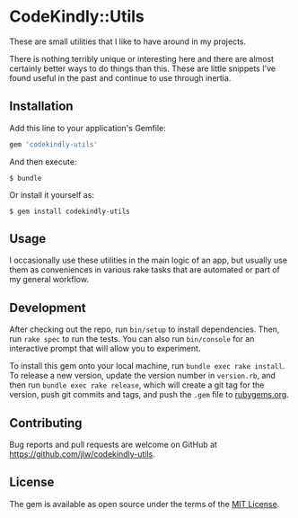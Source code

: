 # CodeKindly::Utils

These are small utilities that I like to have around in my projects.

There is nothing terribly unique or interesting here and there are almost
certainly better ways to do things than this. These are little snippets I've
found useful in the past and continue to use through inertia.

## Installation

Add this line to your application's Gemfile:

```ruby
gem 'codekindly-utils'
```

And then execute:

    $ bundle

Or install it yourself as:

    $ gem install codekindly-utils

## Usage

I occasionally use these utilities in the main logic of an app, but usually
use them as conveniences in various rake tasks that are automated or part of my
general workflow.

## Development

After checking out the repo, run `bin/setup` to install dependencies. Then, run
`rake spec` to run the tests. You can also run `bin/console` for an interactive
prompt that will allow you to experiment.

To install this gem onto your local machine, run `bundle exec rake install`.
To release a new version, update the version number in `version.rb`, and then
run `bundle exec rake release`, which will create a git tag for the version,
push git commits and tags, and push the `.gem` file to [rubygems.org](https://rubygems.org).

## Contributing

Bug reports and pull requests are welcome on GitHub at https://github.com/jlw/codekindly-utils.

## License

The gem is available as open source under the terms of the [MIT License](https://opensource.org/licenses/MIT).
